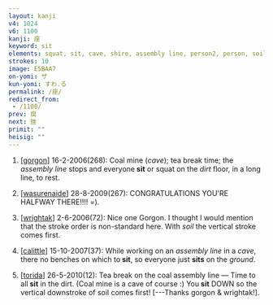 ```yaml
---
layout: kanji
v4: 1024
v6: 1100
kanji: 座
keyword: sit
elements: squat, sit, cave, shire, assembly line, person2, person, soil, dirt, ground
strokes: 10
image: E5BAA7
on-yomi: ザ
kun-yomi: すわ.る
permalink: /座/
redirect_from:
 - /1100/
prev: 腐
next: 挫
primit: ""
heisig: ""
---
```


1) [<a href="http://kanji.koohii.com/profile/gorgon">gorgon</a>] 16-2-2006(268): Coal mine (<em>cave</em>); tea break time; the <em>assembly line</em> stops and everyone<strong> sit</strong> or squat on the <em>dirt</em> floor, in a long line, to rest.

2) [<a href="http://kanji.koohii.com/profile/wasurenaide">wasurenaide</a>] 28-8-2009(267): CONGRATULATIONS YOU&#039;RE HALFWAY THERE!!!! =).

3) [<a href="http://kanji.koohii.com/profile/wrightak">wrightak</a>] 2-6-2006(72): Nice one Gorgon. I thought I would mention that the stroke order is non-standard here. With <em>soil</em> the vertical stroke comes first.

4) [<a href="http://kanji.koohii.com/profile/calittle">calittle</a>] 15-10-2007(37): While working on an <em>assembly line</em> in a <em>cave</em>, there no benches on which to<strong> sit</strong>, so everyone just <strong>sits</strong> on the <em>ground</em>.

5) [<a href="http://kanji.koohii.com/profile/torida">torida</a>] 26-5-2010(12): Tea break on the coal assembly line — Time to all<strong> sit</strong> in the dirt. (Coal mine is a cave of course :) You<strong> sit</strong> DOWN so the vertical downstroke of soil comes first! [---Thanks gorgon &amp; wrightak!].

